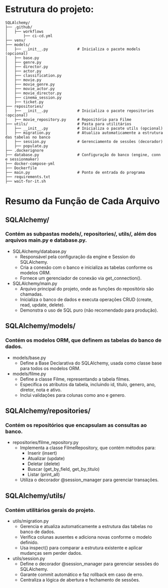 # Estrutura do projeto:

~~~~ 
SQLAlchemy/
├── .github/
│   ├── workflows
│       ├── ci-cd.yml
├── venv/
├── models/
│   ├── __init__.py             # Inicializa o pacote models (opcional)
│   ├── base.py
│   ├── genre.py
│   ├── director.py
│   ├── actor.py
│   ├── classification.py
│   ├── movie.py
│   ├── movie_genre.py
│   ├── movie_actor.py
│   ├── movie_director.py
│   ├── cinema_session.py
│   ├── ticket.py
├── repositories/
│   ├── __init__.py             # Inicializa o pacote repositories (opcional)
│   ├── movie_repository.py     # Repositório para Filme
├── utils/                      # Pasta para utilitários
│   ├── __init__.py             # Inicializa o pacote utils (opcional)
│   ├── migration.py            # Atualiza automaticamente a estrutura das tabelas no banco
│   ├── session.py              # Gerenciamento de sessões (decorador)
│   ├── populate.py 
├── .dockerignore 
├── database.py                 # Configuração do banco (engine, conn e sessionmaker)
├── docker-compose-yml 
├── Dockerfile
├── main.py                     # Ponto de entrada do programa
├── requirements.txt
├── wait-for-it.sh
~~~~

# Resumo da Função de Cada Arquivo
## SQLAlchemy/
### Contém as subpastas models/, repositories/, utils/, além dos arquivos main.py e database.py.
- SQLAlchemy/database.py
     - Responsável pela configuração da engine e Session do SQLAlchemy.
     - Cria a conexão com o banco e inicializa as tabelas conforme os modelos ORM.
     - Fornece um gerenciador de conexão via get_connection().
- SQLAlchemy/main.py
     - Arquivo principal do projeto, onde as funções do repositório são chamadas.
     - Inicializa o banco de dados e executa operações CRUD (create, read, update, delete).
     - Demonstra o uso de SQL puro (não recomendado para produção).

## SQLAlchemy/models/
### Contém os modelos ORM, que definem as tabelas do banco de dados.
- models/base.py
    - Define a Base Declarativa do SQLAlchemy, usada como classe base para todos os modelos ORM.
- models/filme.py
    - Define a classe Filme, representando a tabela filmes.
    - Especifica os atributos da tabela, incluindo id, titulo, genero, ano, diretor, nota e ativo.
    - Inclui validações para colunas como ano e genero.

## SQLAlchemy/repositories/
### Contém os repositórios que encapsulam as consultas ao banco.
- repositories/filme_repository.py
    - Implementa a classe FilmeRepository, que contém métodos para:
        - Inserir (insert)
        - Atualizar (update)
        - Deletar (delete)
        - Buscar (get_by_field, get_by_titulo)
        - Listar (print_all)
    - Utiliza o decorador @session_manager para gerenciar transações.

## SQLAlchemy/utils/
### Contém utilitários gerais do projeto.
- utils/migration.py
    - Gerencia e atualiza automaticamente a estrutura das tabelas no banco de dados.
    - Verifica colunas ausentes e adiciona novas conforme o modelo definido.
    - Usa inspect() para comparar a estrutura existente e aplicar mudanças sem perder dados.
- utils/session.py
    - Define o decorador @session_manager para gerenciar sessões do SQLAlchemy.
    - Garante commit automático e faz rollback em caso de erro.
    - Centraliza a lógica de abertura e fechamento de sessões.
